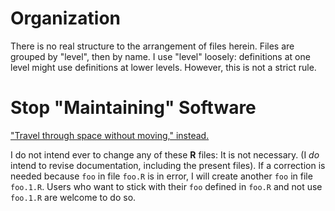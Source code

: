 # Organization

There is no real structure to the arrangement of files herein.
Files are grouped by "level", then by name.
I use "level" loosely: definitions at one level might use definitions at lower levels.
However, this is not a strict rule.

# Stop "Maintaining" Software

["Travel through space without moving," instead.](https://en.wikiquote.org/wiki/Dune_(film))

I do not intend ever to change any of these **R** files: It is not necessary. (I _do_ intend to revise documentation, including the present files).
If a correction is needed because `foo` in file `foo.R` is in error, I will create another `foo` in file `foo.1.R`.
Users who want to stick with their `foo` defined in `foo.R` and not use `foo.1.R` are welcome to do so.
